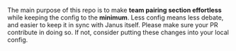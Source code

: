 The main purpose of this repo is to make **team pairing section effortless**
while keeping the config to the **minimum**.
Less config means less debate, and easier to keep it in sync with Janus itself.
Please make sure your PR contribute in doing so.
If not, consider putting these changes into your local config.
